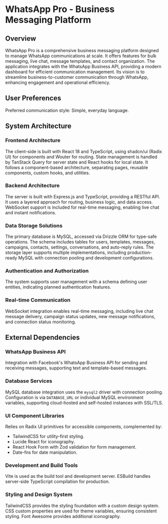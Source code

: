 # WhatsApp Pro - Business Messaging Platform

## Overview
WhatsApp Pro is a comprehensive business messaging platform designed to manage WhatsApp communications at scale. It offers features for bulk messaging, live chat, message templates, and contact organization. The application integrates with the WhatsApp Business API, providing a modern dashboard for efficient communication management. Its vision is to streamline business-to-customer communication through WhatsApp, enhancing engagement and operational efficiency.

## User Preferences
Preferred communication style: Simple, everyday language.

## System Architecture

### Frontend Architecture
The client-side is built with React 18 and TypeScript, using shadcn/ui (Radix UI) for components and Wouter for routing. State management is handled by TanStack Query for server state and React hooks for local state. It follows a component-based architecture, separating pages, reusable components, custom hooks, and utilities.

### Backend Architecture
The server is built with Express.js and TypeScript, providing a RESTful API. It uses a layered approach for routing, business logic, and data access. WebSocket support is included for real-time messaging, enabling live chat and instant notifications.

### Data Storage Solutions
The primary database is MySQL, accessed via Drizzle ORM for type-safe operations. The schema includes tables for users, templates, messages, campaigns, contacts, settings, conversations, and auto-reply rules. The storage layer supports multiple implementations, including production-ready MySQL with connection pooling and development configurations.

### Authentication and Authorization
The system supports user management with a schema defining user entities, indicating planned authentication features.

### Real-time Communication
WebSocket integration enables real-time messaging, including live chat message delivery, campaign status updates, new message notifications, and connection status monitoring.

## External Dependencies

### WhatsApp Business API
Integration with Facebook's WhatsApp Business API for sending and receiving messages, supporting text and template-based messages.

### Database Services
MySQL database integration uses the `mysql2` driver with connection pooling. Configuration is via `DATABASE_URL` or individual MySQL environment variables, supporting cloud-hosted and self-hosted instances with SSL/TLS.

### UI Component Libraries
Relies on Radix UI primitives for accessible components, complemented by:
- TailwindCSS for utility-first styling.
- Lucide React for iconography.
- React Hook Form with Zod validation for form management.
- Date-fns for date manipulation.

### Development and Build Tools
Vite is used as the build tool and development server. ESBuild handles server-side TypeScript compilation for production.

### Styling and Design System
TailwindCSS provides the styling foundation with a custom design system. CSS custom properties are used for theme variables, ensuring consistent styling. Font Awesome provides additional iconography.